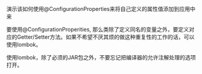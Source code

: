 演示该如何使用@ConfigurationProperties来将自己定义的属性值添加到应用中来

要使用@ConfigurationProperities, 那么类除了定义同名的变量之外，要定义对应的Getter/Setter方法。如果不希望不厌其烦的做这种重复性的工作的话，可以使用lombok。

使用lombok，除了必须的JAR包之外，不要忘记把编译器的允许注解处理的选项打开。